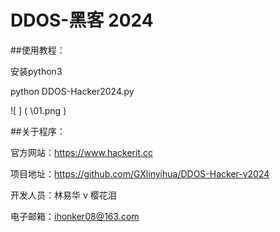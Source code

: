 # DDOS-黑客 2024

##使用教程：

安装python3

python DDOS-Hacker2024.py

![ ] ( \01.png )

##关于程序：

官方网站：https://www.hackerit.cc

项目地址：https://github.com/GXlinyihua/DDOS-Hacker-v2024

开发人员：林易华 v 樱花泪

电子邮箱：ihonker08@163.com
